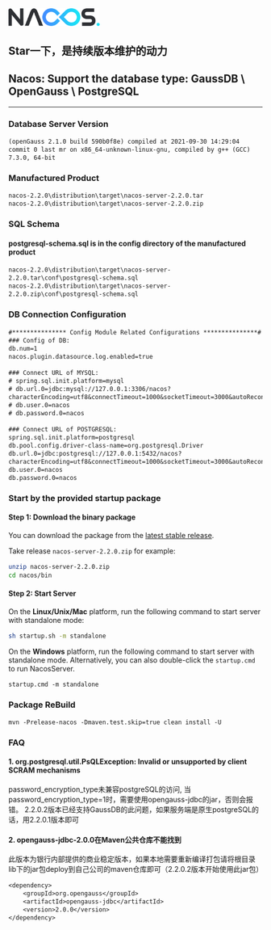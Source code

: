 
<img src="doc/Nacos_Logo.png" width="36%" syt height="36%" />

## Star一下，是持续版本维护的动力

## Nacos: Support the database type: GaussDB \ OpenGauss \ PostgreSQL 

-------
### Database Server Version
```
(openGauss 2.1.0 build 590b0f8e) compiled at 2021-09-30 14:29:04 commit 0 last mr on x86_64-unknown-linux-gnu, compiled by g++ (GCC) 7.3.0, 64-bit
```

### Manufactured Product
```
nacos-2.2.0\distribution\target\nacos-server-2.2.0.tar
nacos-2.2.0\distribution\target\nacos-server-2.2.0.zip
```
### SQL Schema
#### postgresql-schema.sql is in the config directory of the manufactured product
```
nacos-2.2.0\distribution\target\nacos-server-2.2.0.tar\conf\postgresql-schema.sql
nacos-2.2.0\distribution\target\nacos-server-2.2.0.zip\conf\postgresql-schema.sql
```
### DB Connection Configuration
```
#*************** Config Module Related Configurations ***************#
### Config of DB:
db.num=1
nacos.plugin.datasource.log.enabled=true
 
### Connect URL of MYSQL:
# spring.sql.init.platform=mysql
# db.url.0=jdbc:mysql://127.0.0.1:3306/nacos?characterEncoding=utf8&connectTimeout=1000&socketTimeout=3000&autoReconnect=true&useUnicode=true&useSSL=false&serverTimezone=UTC
# db.user.0=nacos
# db.password.0=nacos
 
### Connect URL of POSTGRESQL:
spring.sql.init.platform=postgresql
db.pool.config.driver-class-name=org.postgresql.Driver
db.url.0=jdbc:postgresql://127.0.0.1:5432/nacos?characterEncoding=utf8&connectTimeout=1000&socketTimeout=3000&autoReconnect=true&useUnicode=true&useSSL=false&serverTimezone=UTC
db.user.0=nacos
db.password.0=nacos
```

### Start by the provided startup package

#### Step 1: Download the binary package 

You can download the package from the [latest stable release](https://github.com/alibaba/nacos/releases).  

Take release `nacos-server-2.2.0.zip` for example:
```sh
unzip nacos-server-2.2.0.zip
cd nacos/bin 
``` 

#### Step 2: Start Server

On the **Linux/Unix/Mac** platform, run the following command to start server with standalone mode: 
```sh
sh startup.sh -m standalone
```

On the **Windows** platform, run the following command to start server with standalone mode.  Alternatively, you can also double-click the `startup.cmd` to run NacosServer.
```
startup.cmd -m standalone
```

### Package ReBuild
```
mvn -Prelease-nacos -Dmaven.test.skip=true clean install -U
```

### FAQ
#### 1. org.postgresql.util.PsQLException: Invalid or unsupported by client SCRAM mechanisms
password_encryption_type未兼容postgreSQL的访问, 当password_encryption_type=1时，需要使用opengauss-jdbc的jar，否则会报错。
2.2.0.2版本已经支持GaussDB的此问题，如果服务端是原生postgreSQL的话，用2.2.0.1版本即可
#### 2. opengauss-jdbc-2.0.0在Maven公共仓库不能找到
此版本为银行内部提供的商业稳定版本，如果本地需要重新编译打包请将根目录lib下的jar包deploy到自己公司的maven仓库即可（2.2.0.2版本开始使用此jar包）
  ```
  <dependency>
      <groupId>org.opengauss</groupId>
      <artifactId>opengauss-jdbc</artifactId>
      <version>2.0.0</version>
  </dependency>
  ```

